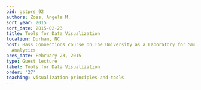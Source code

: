 ```yaml
---
pid: gstprs_92
authors: Zoss, Angela M.
sort_year: 2015
sort_date: 2015-02-23
title: Tools for Data Visualization
location: Durham, NC
host: Bass Connections course on The University as a Laboratory for Smart Grid Data
  Analytics
pres_date: February 23, 2015
type: Guest lecture
label: Tools for Data Visualization
order: '27'
teaching: visualization-principles-and-tools
---
```

